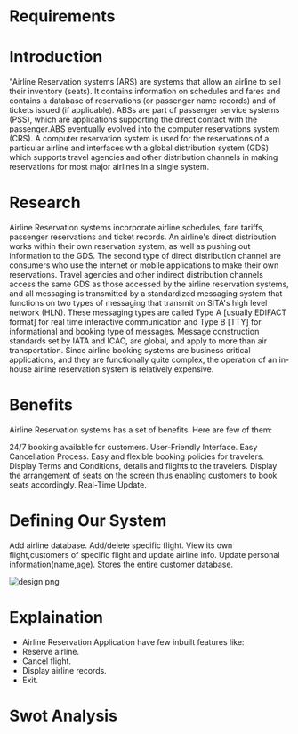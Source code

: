 # Requirements

# Introduction
"Airline Reservation systems (ARS) are systems that allow an airline to sell their inventory (seats). It contains information on schedules and fares and contains a database of reservations (or passenger name records) and of tickets issued (if applicable). ABSs are part of passenger service systems (PSS), which are applications supporting the direct contact with the passenger.ABS eventually evolved into the computer reservations system (CRS). A computer reservation system is used for the reservations of a particular airline and interfaces with a global distribution system (GDS) which supports travel agencies and other distribution channels in making reservations for most major airlines in a single system.

# Research
Airline Reservation systems incorporate airline schedules, fare tariffs, passenger reservations and ticket records. An airline's direct distribution works within their own reservation system, as well as pushing out information to the GDS. The second type of direct distribution channel are consumers who use the internet or mobile applications to make their own reservations. Travel agencies and other indirect distribution channels access the same GDS as those accessed by the airline reservation systems, and all messaging is transmitted by a standardized messaging system that functions on two types of messaging that transmit on SITA's high level network (HLN). These messaging types are called Type A [usually EDIFACT format] for real time interactive communication and Type B [TTY] for informational and booking type of messages. Message construction standards set by IATA and ICAO, are global, and apply to more than air transportation. Since airline booking systems are business critical applications, and they are functionally quite complex, the operation of an in-house airline reservation system is relatively expensive.

# Benefits
Airline Reservation systems has a set of benefits. 
Here are few of them:

24/7 booking available for customers.
User-Friendly Interface.
Easy Cancellation Process.
Easy and flexible booking policies for travelers.
Display Terms and Conditions, details and flights to the travelers.
Display the arrangement of seats on the screen thus enabling customers to book seats accordingly.
Real-Time Update.

# Defining Our System
Add airline database.
Add/delete specific flight.
View its own flight,customers of specific flight and update airline info.
Update personal information(name,age).
Stores the entire customer database.

![design png](https://user-images.githubusercontent.com/98866123/153311069-f4f23c33-05b0-4129-8757-2af0fbce41ea.png)

# Explaination
  * Airline Reservation Application have few inbuilt features like:
  * Reserve airline.
  * Cancel flight.
  * Display airline records.
  * Exit.

# Swot Analysis
    

